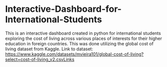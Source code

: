 # Interactive-Dashboard-for-International-Students
This is an interactive dashboard created in python for international students exploring the cost of living across various places of interests for their higher education in foreign countries. This was done utilizing the global cost of living dataset from Kaggle.
Link to dataset: https://www.kaggle.com/datasets/mvieira101/global-cost-of-living?select=cost-of-living_v2.csvLinks
